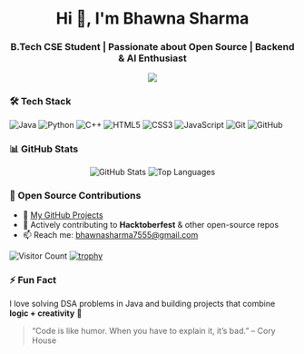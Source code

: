 <!-- TODO: Add class that explains all the tools you use -->

<!-- <a target="blank"><img align="left" src="./assets/patric1.gif" /></a> -->

<h1 align="center">Hi 👋, I'm Bhawna Sharma</h1>
<h3 align="center">B.Tech CSE Student | Passionate about Open Source | Backend & AI Enthusiast</h3>

<p align="center">
  <img src="https://readme-typing-svg.herokuapp.com?size=22&duration=4000&color=2F81F7&center=true&vCenter=true&width=500&lines=Backend+Developer;Open+Source+Contributor;DSA+in+Java;Always+Learning+New+Things!" />
</p>


<!-- <a target="blank"><img align="left" src="./assets/profile_pic.gif" /></a> -->



### 🛠️ Tech Stack

![Java](https://img.shields.io/badge/Java-ED8B00?style=for-the-badge&logo=openjdk&logoColor=white)
![Python](https://img.shields.io/badge/Python-3776AB?style=for-the-badge&logo=python&logoColor=white)
![C++](https://img.shields.io/badge/C++-00599C?style=for-the-badge&logo=cplusplus&logoColor=white)
![HTML5](https://img.shields.io/badge/HTML5-E34F26?style=for-the-badge&logo=html5&logoColor=white)
![CSS3](https://img.shields.io/badge/CSS3-1572B6?style=for-the-badge&logo=css3&logoColor=white)
![JavaScript](https://img.shields.io/badge/JavaScript-F7DF1E?style=for-the-badge&logo=javascript&logoColor=black)
![Git](https://img.shields.io/badge/Git-F05032?style=for-the-badge&logo=git&logoColor=white)
![GitHub](https://img.shields.io/badge/GitHub-181717?style=for-the-badge&logo=github&logoColor=white)


### 📊 GitHub Stats
<p align="center">
  <img src="https://github-readme-stats.vercel.app/api?username=Bhawna-ai&show_icons=true&theme=radical" alt="GitHub Stats" />
  <img src="https://github-readme-stats.vercel.app/api/top-langs/?username=Bhawna-ai&layout=compact&theme=radical" alt="Top Languages" />
</p>

### 🚀 Open Source Contributions
- 🔗 [My GitHub Projects](https://github.com/Bhawna-ai?tab=repositories)
- 🌱 Actively contributing to **Hacktoberfest** & other open-source repos
- 📫 Reach me: bhawnasharma7555@gmail.com

![Visitor Count](https://komarev.com/ghpvc/?username=Bhawna-ai&label=Profile%20Views&color=0e75b6&style=flat)
[![trophy](https://github-profile-trophy.vercel.app/?username=Bhawna-ai&theme=onedark)](https://github.com/ryo-ma/github-profile-trophy)


### ⚡ Fun Fact
I love solving DSA problems in Java and building projects that combine **logic + creativity** 🚀
> “Code is like humor. When you have to explain it, it’s bad.” – Cory House
